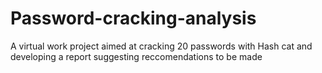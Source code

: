 # Password-cracking-analysis
A virtual work project aimed at cracking 20 passwords with Hash cat and developing a report suggesting reccomendations to be made
